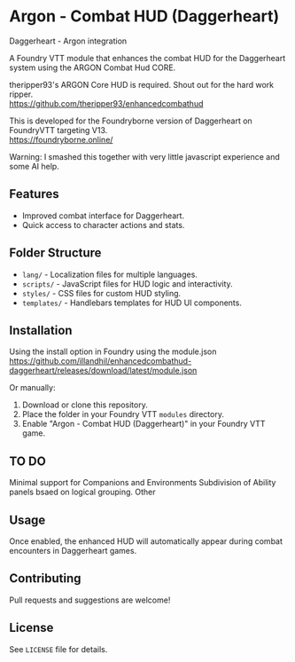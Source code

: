 # Argon - Combat HUD (Daggerheart)
Daggerheart - Argon integration

A Foundry VTT module that enhances the combat HUD for the Daggerheart system using the ARGON Combat Hud CORE.

theripper93's ARGON Core HUD is required. Shout out for the hard work ripper.  
https://github.com/theripper93/enhancedcombathud  

This is developed for the Foundryborne version of Daggerheart on FoundryVTT targeting V13.  
https://foundryborne.online/

Warning: I smashed this together with very little javascript experience and some AI help.

## Features

- Improved combat interface for Daggerheart.
- Quick access to character actions and stats.

## Folder Structure

- `lang/` - Localization files for multiple languages.
- `scripts/` - JavaScript files for HUD logic and interactivity.
- `styles/` - CSS files for custom HUD styling.
- `templates/` - Handlebars templates for HUD UI components.

## Installation

Using the install option in Foundry using the module.json  
https://github.com/illandhil/enhancedcombathud-daggerheart/releases/download/latest/module.json  

Or manually:
1. Download or clone this repository.
2. Place the folder in your Foundry VTT `modules` directory.
3. Enable "Argon - Combat HUD (Daggerheart)" in your Foundry VTT game.

## TO DO
Minimal support for Companions and Environments
Subdivision of Ability panels bsaed on logical grouping.
Other

## Usage

Once enabled, the enhanced HUD will automatically appear during combat encounters in Daggerheart games.

## Contributing

Pull requests and suggestions are welcome!

## License

See `LICENSE` file for details.
